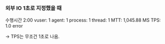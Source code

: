 
### 외부 IO 1초로 지정했을 때
수행시간 2:00
vuser: 1
agent: 1
process: 1
thread: 1
MTT: 1,045.88 MS
TPS: 1.0
error

-> TPS는 무조건 1초로 나옴. 


